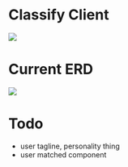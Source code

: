 # Classify Client
<img src="https://cdn.discordapp.com/attachments/490220076163792896/653844851997278209/unknown.png"></img>

# Current ERD
<img src="https://cdn.discordapp.com/attachments/490220076163792896/653669452323356683/unknown.png"></img>

# Todo
- user tagline, personality thing
- user matched component